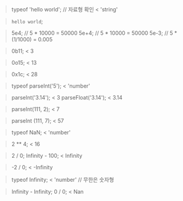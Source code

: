 <!-- typeof 연산자 -->
> typeof 'hello world'; // 자료형 확인
< 'string'

<!-- 템플릿 리터럴 -->
<!-- 백틱(``, backtick)으로 감싸는 방법 -->

> `hello world`;

<!-- 지수표기법 -->
<!-- e 뒤에 나오는 숫자만큼 10의 거듭제곱 -->
> 5e4; // 5 * 10000 = 50000
> 5e+4; // 5 * 10000 = 50000
> 5e-3; // 5 * (1/1000) = 0.005

<!-- 2, 8, 16 진법 표기 -->
<!-- 2진법은 숫자 앞에 0b(숫자 0, 영어 b)를 붙임 -->
> 0b11;
< 3

<!-- 8진법은 숫자 앞에 0o(숫자 0, 영어 o)를 붙임 -->
> 0o15;
< 13

<!-- 16진법은 숫자 앞에 0x(숫자 0, 영어 x)를 붙임 -->
> 0x1c;
< 28

<!-- 문자열 -> 숫자로 변경 -->
> typeof parseInt('5');
< 'number'

> parseInt('3.14');
< 3
> parseFloat('3.14');
< 3.14

<!-- 기수법 적용하기 -->
<!-- 2진법 -->
> parseInt(111, 2);
< 7
<!-- 1*4 + 1*2 + 1 -->

<!-- 7진법 -->
> parseInt (111, 7);
< 57
<!-- 1*49 + 1* 7 + 1 -->

<!-- NaN: Not a Number 영문이지만, 숫자 -->
> typeof NaN;
< 'number'

<!-- 거듭제곱 연산자 ** -->
> 2 ** 4;
< 16
<!-- 2의 4승 -->

<!-- 무한의 수 -->
> 2 / 0;
> Infinity - 100;
< Infinity

> -2 / 0;
< -Infinity

> typeof Infinity;
< 'number' // 무한은 숫자형

> Infinity - Infinity;
> 0 / 0;
< Nan
